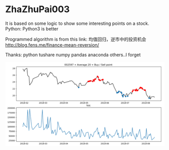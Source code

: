 # ZhaZhuPai003
It is based on some logic to show some interesting points on a stock.
Python:
Python3 is better

Programmed algorithm is from this link:
均值回归，逆市中的投资机会
http://blog.fens.me/finance-mean-reversion/

Thanks:
python
tushare
numpy
pandas
anaconda
others..I forget

![Snapshot](https://github.com/sdupjj/ZhaZhuPai003/blob/master/screenshot/1.png)
